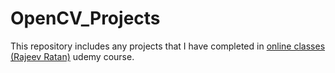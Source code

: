 # OpenCV_Projects

This repository includes any projects that I have completed in [online classes (Rajeev Ratan)](https://www.udemy.com/course/master-computer-vision-with-opencv-in-python/) udemy course.